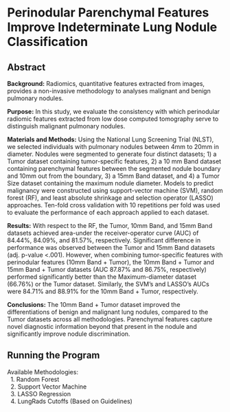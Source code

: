 # Perinodular Parenchymal Features Improve Indeterminate Lung Nodule Classification
## Abstract
**Background:** Radiomics, quantitative features extracted from images, provides a non-invasive methodology to analyses malignant and benign pulmonary nodules.

**Purpose:** In this study, we evaluate the consistency with which perinodular radiomic features extracted from low dose computed tomography serve to distinguish malignant pulmonary nodules. 

**Materials and Methods:** Using the National Lung Screening Trial (NLST), we selected  individuals with pulmonary nodules between 4mm to 20mm in diameter. Nodules were segmented to generate four distinct datasets; 1) a Tumor dataset containing tumor-specific features, 2) a 10 mm Band dataset containing parenchymal features between the segmented nodule boundary and 10mm out from the boundary, 3) a 15mm Band dataset, and 4) a Tumor Size dataset containing the maximum nodule diameter. Models to predict malignancy were constructed using support-vector machine (SVM), random forest (RF), and least absolute shrinkage and selection operator (LASSO) approaches. Ten-fold cross validation with 10 repetitions per fold was used to evaluate the performance of each approach applied to each dataset. 

**Results:** With respect to the RF, the Tumor, 10mm Band, and 15mm Band datasets achieved area-under the receiver-operator curve (AUC) of 84.44%, 84.09%, and 81.57%, respectively. Significant difference in performance was observed between the Tumor and 15mm Band datasets (adj. p-value <.001). However, when combining tumor-specific features with perinodular features (10mm Band + Tumor), the 10mm Band + Tumor and 15mm Band + Tumor datasets (AUC 87.87% and 86.75%, respectively) performed significantly better than the Maximum-diameter dataset (66.76%) or the Tumor dataset. Similarly, the SVM’s and LASSO’s AUCs were 84.71% and 88.91% for the 10mm Band + Tumor, respectively.

**Conclusions:** The 10mm Band + Tumor dataset improved the differentiations of benign and malignant lung nodules, compared to the Tumor datasets across all methodologies. Parenchymal features capture novel diagnostic information beyond that present in the nodule and significantly improve nodule discrimination.    

## Running the Program

Available Methodologies:  
&nbsp; 1. Random Forest  
&nbsp; 2. Support Vector Machine  
&nbsp; 3. LASSO Regression  
&nbsp; 4. LungRads Cutoffs (Based on Guidelines)  

